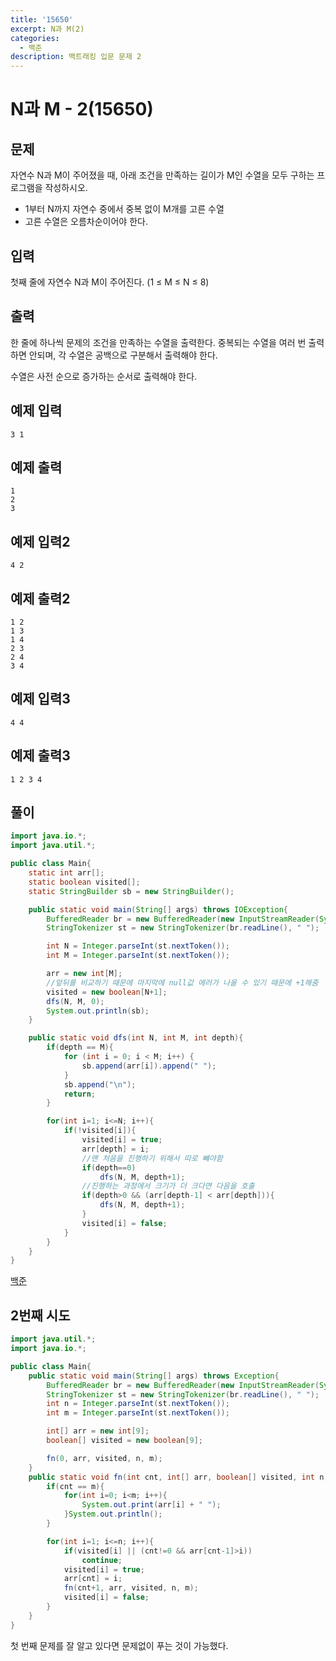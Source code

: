 ```yaml
---
title: '15650'
excerpt: N과 M(2)
categories:
  - 백준
description: 백트래킹 입문 문제 2
---
```


# N과 M - 2\(15650\)

## 문제

자연수 N과 M이 주어졌을 때, 아래 조건을 만족하는 길이가 M인 수열을 모두 구하는 프로그램을 작성하시오.

* 1부터 N까지 자연수 중에서 중복 없이 M개를 고른 수열
* 고른 수열은 오름차순이어야 한다.

## 입력

첫째 줄에 자연수 N과 M이 주어진다. \(1 ≤ M ≤ N ≤ 8\)

## 출력

한 줄에 하나씩 문제의 조건을 만족하는 수열을 출력한다. 중복되는 수열을 여러 번 출력하면 안되며, 각 수열은 공백으로 구분해서 출력해야 한다.

수열은 사전 순으로 증가하는 순서로 출력해야 한다.

## 예제 입력

```text
3 1
```

## 예제 출력

```text
1
2
3
```

## 예제 입력2

```text
4 2
```

## 예제 출력2

```text
1 2
1 3
1 4
2 3
2 4
3 4
```

## 예제 입력3

```text
4 4
```

## 예제 출력3

```text
1 2 3 4
```

## 풀이

```java
import java.io.*;
import java.util.*;

public class Main{
    static int arr[];
    static boolean visited[];
    static StringBuilder sb = new StringBuilder();

    public static void main(String[] args) throws IOException{
        BufferedReader br = new BufferedReader(new InputStreamReader(System.in));
        StringTokenizer st = new StringTokenizer(br.readLine(), " ");

        int N = Integer.parseInt(st.nextToken());
        int M = Integer.parseInt(st.nextToken());

        arr = new int[M];
        //앞뒤를 비교하기 때문에 마지막에 null값 에러가 나올 수 있기 때문에 +1해줌
        visited = new boolean[N+1];
        dfs(N, M, 0);
        System.out.println(sb);
    }

    public static void dfs(int N, int M, int depth){
        if(depth == M){
            for (int i = 0; i < M; i++) {
                sb.append(arr[i]).append(" ");
            }
            sb.append("\n");
            return;
        }

        for(int i=1; i<=N; i++){
            if(!visited[i]){
                visited[i] = true;
                arr[depth] = i;
                //맨 처음을 진행하기 위해서 따로 뺴야함
                if(depth==0)
                    dfs(N, M, depth+1);
                //진행하는 과정에서 크기가 더 크다면 다음을 호출
                if(depth>0 && (arr[depth-1] < arr[depth])){
                    dfs(N, M, depth+1);
                }
                visited[i] = false;
            }
        }
    }
}
```

[백준](https://www.acmicpc.net/problem/15650)



## 2번째 시도

```java
import java.util.*;
import java.io.*;

public class Main{
    public static void main(String[] args) throws Exception{
        BufferedReader br = new BufferedReader(new InputStreamReader(System.in));
        StringTokenizer st = new StringTokenizer(br.readLine(), " ");
        int n = Integer.parseInt(st.nextToken());
        int m = Integer.parseInt(st.nextToken());

        int[] arr = new int[9];
        boolean[] visited = new boolean[9];

        fn(0, arr, visited, n, m);
    }
    public static void fn(int cnt, int[] arr, boolean[] visited, int n, int m){
        if(cnt == m){
            for(int i=0; i<m; i++){
                System.out.print(arr[i] + " ");
            }System.out.println();
        }

        for(int i=1; i<=n; i++){
            if(visited[i] || (cnt!=0 && arr[cnt-1]>i))
                continue;
            visited[i] = true;
            arr[cnt] = i;
            fn(cnt+1, arr, visited, n, m);
            visited[i] = false;
        }
    }
}
```

첫 번째 문제를 잘 알고 있다면 문제없이 푸는 것이 가능했다.

